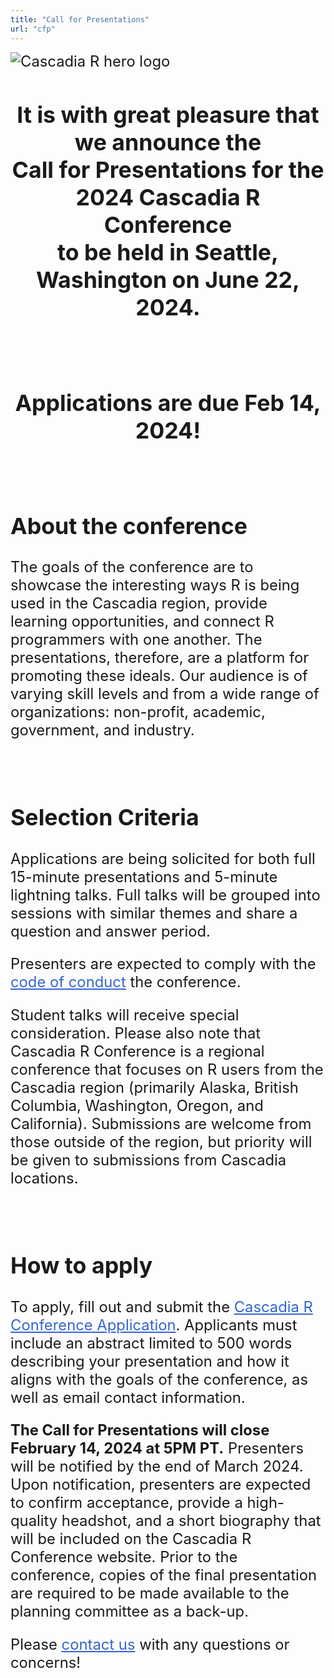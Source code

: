 ```yaml
---
title: "Call for Presentations"
url: "cfp" 
---
```


<style>

#location a:hover {
  text-decoration: none;
  color: #EA33E4;
}

#cfp a {
  color: #3366cc;
}
#cfp a:hover {
  color: #FEE11A;
}
#cfp {
  font-size: 1.7em;
  font-weight: normal; 
}
</style>

<div class="center" id="cfp" style="text-align: left">

<img src="/img/logo/logo_2024/hero.png" class="center" alt="Cascadia R hero logo">

<center><h2>
It is with great pleasure that we announce the 
<br>
Call for Presentations for the 2024 Cascadia R Conference 
<br>
to be held in Seattle, Washington on June 22, 2024. 
</h2></center>
<br>

<center><h2>
Applications are due Feb 14, 2024!
</h2></center>

<br>

<h2>About the conference</h2>

The goals of the conference are to showcase the interesting ways R is being used 
in the Cascadia region, provide learning opportunities, and connect R 
programmers with one another. The presentations, therefore, are a platform for 
promoting these ideals. Our audience is of varying skill levels and from a wide 
range of organizations: non-profit, academic, government, and industry.  

<br>

<h2>Selection Criteria</h2>

Applications are being solicited for both full 15-minute presentations and 
5-minute lightning talks. Full talks will be grouped into sessions with similar 
themes and share a question and answer period. 

Presenters are expected to comply with the <a href="/policies">code of conduct</a> 
the conference. 

Student talks will receive special consideration. Please also note that Cascadia 
R Conference is a regional conference that focuses on R users from the Cascadia 
region (primarily Alaska, British Columbia, Washington, Oregon, and California). 
Submissions are welcome from those outside of the region, but priority will be 
given to submissions from Cascadia locations.

<br>

<h2>How to apply</h2>

To apply, fill out and submit the [Cascadia R Conference Application](https://forms.gle/b96QqvE61AxAvtnS9). Applicants must include an 
abstract limited to 500 words describing your presentation and how it aligns 
with the goals of the conference, as well as email contact information. 

**The Call for Presentations will close February 14, 2024 at 5PM PT.** 
Presenters will be notified by the end of March 2024. Upon notification, 
presenters are expected to confirm acceptance, provide a high-quality headshot, 
and a short biography that will be included on the Cascadia R Conference website. 
Prior to the conference, copies of the final presentation are required to be 
made available to the planning committee as a back-up.

Please <a href="/contact">contact us</a> with any questions or concerns!

</div>

<br><br><br>


